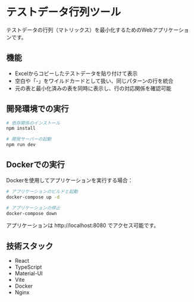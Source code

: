 # テストデータ行列ツール

テストデータの行列（マトリックス）を最小化するためのWebアプリケーションです。

## 機能

- Excelからコピーしたテストデータを貼り付けて表示
- 空白や「-」をワイルドカードとして扱い、同じパターンの行を統合
- 元の表と最小化済みの表を同時に表示し、行の対応関係を確認可能

## 開発環境での実行

```bash
# 依存関係のインストール
npm install

# 開発サーバーの起動
npm run dev
```

## Dockerでの実行

Dockerを使用してアプリケーションを実行する場合：

```bash
# アプリケーションのビルドと起動
docker-compose up -d

# アプリケーションの停止
docker-compose down
```

アプリケーションは http://localhost:8080 でアクセス可能です。

## 技術スタック

- React
- TypeScript
- Material-UI
- Vite
- Docker
- Nginx
